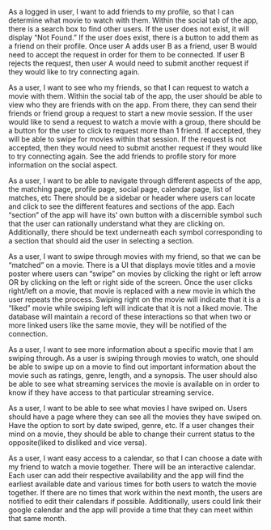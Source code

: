 As a logged in user, I want to add friends to my profile, so that I can determine what movie to watch with them.
Within the social tab of the app, there is a search box to find other users. If the user does not exist, it will display “Not Found.” If the user does exist, there is a button to add them as a friend on their profile. Once user A adds user B as a friend, user B would need to accept the request in order for them to be connected. If user B rejects the request, then user A would need to submit another request if they would like to try connecting again.

As a user, I want to see who my friends, so that I can request to watch a movie with them.
    Within the social tab of the app, the user should be able to view who they are friends with on the app. From there, they can send their friends or friend group a request to start a new movie session. If the user would like to send a request to watch a movie with a group, there should be a button for the user to click to request more than 1 friend.  If accepted, they will be able to swipe for movies within that session. If the request is not accepted, then they would need to submit another request if they would like to try connecting again. See the add friends to profile story for more information on the social aspect.

As a user, I want to be able to navigate through different aspects of the app, the matching page, profile page, social page, calendar page, list of matches, etc
    There should be a sidebar or header where users can locate and click to see the different features and sections of the app. Each “section” of the app will have its’ own button with a discernible symbol such that the user can rationally understand what they are clicking on. Additionally, there should be text underneath each symbol corresponding to a section that should aid the user in selecting a section. 

As a user, I want to swipe through movies with my friend, so that we can be “matched” on a movie.
    There is a UI that displays movie titles and a movie poster where users can “swipe” on movies by clicking the right or left arrow OR by clicking on the left or right side of the screen. Once the user clicks right/left on a movie, that movie is replaced with a new movie in which the user repeats the process. Swiping right on the movie will indicate that it is a “liked”  movie while swiping left will indicate that it is not a liked movie. The database will maintain a record of these interactions so that when two or more linked users like the same movie, they will be notified of the connection.

As a user, I want to see more information about a specific movie that I am swiping through.
    As a user is swiping through movies to watch, one should be able to swipe up on a movie to find out important information about the movie such as ratings, genre, length, and a synopsis. The user should also be able to see what streaming services the movie is available on in order to know if they have access to that particular streaming service.

As a user, I want to be able to see what movies I have swiped on.
    Users should have a page where they can see all the movies they have swiped on. Have the option to sort by date swiped, genre, etc. If a user changes their mind on a movie, they should be able to change their current status to the opposite(liked to disliked and vice versa).


As a user, I want easy access to a calendar, so that I can choose a date with my friend to watch a movie together. 
    There will be an interactive calendar. Each user can add their respective availability and the app will find the earliest available date and various times for both users to watch the movie together. If there are no times that work within the next month, the users are notified to edit their calendars if possible. Additionally, users could link their google calendar and the app will provide a time that they can meet within that same month.


